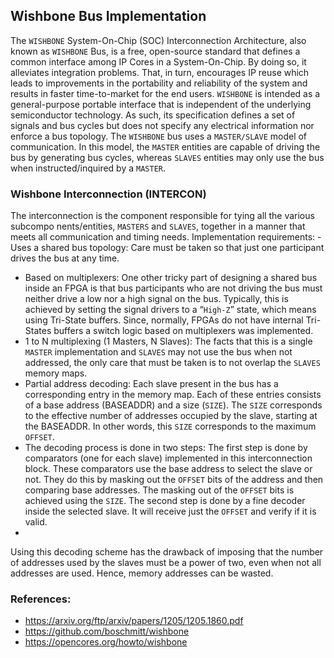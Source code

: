 ## Wishbone Bus Implementation

The `WISHBONE` System-On-Chip (SOC) Interconnection Architecture, also known as `WISHBONE` Bus, is a free, open-source standard that defines a common interface among IP Cores in a System-On-Chip. By doing so, it alleviates integration problems. That, in turn, encourages IP reuse which leads to improvements in the portability and reliability of the system and results in faster time-to-market for the end users.
`WISHBONE` is intended as a general-purpose portable interface that is independent of the underlying semiconductor technology. As such, its specification defines a set of signals and bus cycles but does not specify any electrical information nor enforce a bus topology. The `WISHBONE` bus uses a `MASTER/SLAVE` model of communication. In this model, the `MASTER` entities are capable of driving the bus by generating bus cycles, whereas `SLAVES` entities may only use the bus when instructed/inquired by a `MASTER`.

### Wishbone Interconnection (INTERCON)
The interconnection is the component responsible for tying all the various subcompo nents/entities, `MASTERS` and `SLAVES`, together in a manner that meets all communication and timing needs. Implementation requirements: - Uses a shared bus topology: Care must be taken so that just one participant drives the bus at any time.

- Based on multiplexers: One other tricky part of designing a shared bus inside an FPGA is that bus participants who are not driving the bus must neither drive a low nor a high signal on the bus. Typically, this is achieved by setting the signal drivers to a “`High-Z`” state, which means using Tri-State buffers. Since, normally, FPGAs do not have internal Tri-States buffers a switch logic based on multiplexers was implemented.
- 1 to N multiplexing (1 Masters, N Slaves): The facts that this is a single `MASTER` implementation and `SLAVES` may not use the bus when not addressed, the only care that must be taken is to not overlap the `SLAVES` memory maps.
- Partial address decoding: Each slave present in the bus has a corresponding entry in the memory map. Each of these entries consists of a base address (BASEADDR) and a size (`SIZE`). The `SIZE` corresponds to the effective number of addresses occupied by the slave, starting at the BASEADDR. In other words, this `SIZE` corresponds to the maximum `OFFSET`.
- The decoding process is done in two steps: The first step is done by comparators (one for each slave) implemented in this interconnection block. These comparators use the base address to select the slave or not. They do this by masking out the `OFFSET` bits of the address and then comparing base addresses. The masking out of the `OFFSET` bits is achieved using the `SIZE`. The second step is done by a fine decoder inside the selected slave. It will receive just the `OFFSET` and verify if it is valid.
- 
Using this decoding scheme has the drawback of imposing that the number of addresses used by the slaves must be a power of two, even when not all addresses are used. Hence, memory addresses can be wasted.

### References:

- https://arxiv.org/ftp/arxiv/papers/1205/1205.1860.pdf
- https://github.com/boschmitt/wishbone
- https://opencores.org/howto/wishbone